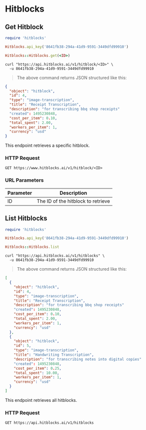 # Hitblocks

## Get Hitblock

```ruby
require 'hitblocks'

Hitblocks.api_key('8641fb38-294a-41d9-9591-3449dfd99910')

Hitblocks::Hitblocks.get(<ID>)
```

```shell
curl "https://api.hitblocks.ai/v1/hitblock/<ID>" \
  -u 8641fb38-294a-41d9-9591-3449dfd99910
```

> The above command returns JSON structured like this:

```json
{
  "object": "hitblock",
  "id": 4,
  "type": "image-transcription",
  "title": "Receipt Transcription",
  "description": "for transcribing bbq shop receipts"
  "created": 1495230848,
  "cost_per_item": 0.10,
  "total_spent": 2.00,
  "workers_per_item": 1,
  "currency": "usd"
}
```

This endpoint retrieves a specific hitblock.

### HTTP Request

`GET https://www.hitblocks.ai/v1/hitblock/<ID>`

### URL Parameters

Parameter | Description
--------- | -----------
ID | The ID of the hitblock to retrieve


## List Hitblocks

```ruby
require 'hitblocks'

Hitblocks.api_key('8641fb38-294a-41d9-9591-3449dfd99910')

Hitblocks::Hitblocks.list
```

```shell
curl "https://api.hitblocks.ai/v1/hitblocks" \
  -u 8641fb38-294a-41d9-9591-3449dfd99910
```

> The above command returns JSON structured like this:

```json
[
  {
    "object": "hitblock",
    "id": 4,
    "type": "image-transcription",
    "title": "Receipt Transcription",
    "description": "for transcribing bbq shop receipts"
    "created": 1495230848,
    "cost_per_item": 0.10,
    "total_spent": 2.00,
    "workers_per_item": 1,
    "currency": "usd"
  },
  {
    "object": "hitblock",
    "id": 5,
    "type": "image-transcription",
    "title": "Handwriting Transcription",
    "description": "for transcribing notes into digital copies"
    "created": 1495230848,
    "cost_per_item": 0.25,
    "total_spent": 10.00,
    "workers_per_item": 1,
    "currency": "usd"
  }
]
```

This endpoint retrieves all hitblocks.

### HTTP Request

`GET https://api.hitblocks.ai/v1/hitblocks`
